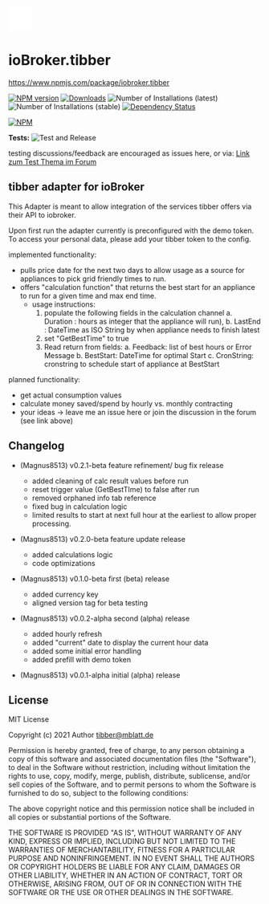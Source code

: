 ![Logo](admin/tibber.png)
# ioBroker.tibber



https://www.npmjs.com/package/iobroker.tibber

[![NPM version](https://img.shields.io/npm/v/iobroker.tibber.svg)](https://www.npmjs.com/package/iobroker.tibber)
[![Downloads](https://img.shields.io/npm/dm/iobroker.tibber.svg)](https://www.npmjs.com/package/iobroker.tibber)
![Number of Installations (latest)](https://iobroker.live/badges/tibber-installed.svg)
![Number of Installations (stable)](https://iobroker.live/badges/tibber-stable.svg)
[![Dependency Status](https://img.shields.io/david/Author/iobroker.tibber.svg)](https://david-dm.org/Author/iobroker.tibber)

[![NPM](https://nodei.co/npm/iobroker.tibber.png?downloads=true)](https://nodei.co/npm/iobroker.tibber/)

**Tests:** ![Test and Release](https://github.com/Magnus8513/ioBroker.tibber/workflows/Test%20and%20Release/badge.svg)

testing discussions/feedback are encouraged as issues here, or via: 
[Link zum Test Thema im Forum](https://forum.iobroker.net/topic/46954/test-adapter-tibber-v0-1-x)

## tibber adapter for ioBroker

This Adapter is meant to allow integration of the services tibber offers via their API to iobroker.

Upon first run the adapter currently is preconfigured with the demo token. To access your personal data, please add your tibber token to the config.

implemented functionality:
* pulls price date for the next two days to allow usage as a source for appliances to pick grid friendly times to run.
* offers "calculation function" that returns the best start for an appliance to run for a given time and max end time.
  * usage instructions:
    1. populate the following fields in the calculation channel
       a. Duration : hours as integer that the appliance will run), 
       b. LastEnd : DateTime as ISO String by when appliance needs to finish latest
    2. set "GetBestTime" to true
    3. Read return from fields:
       a. Feedback: list of best hours or Error Message
       b. BestStart: DateTime for optimal Start
       c. CronString: cronstring to schedule start of appliance at BestStart

planned functionality:
* get actual consumption values
* calculate money saved/spend by hourly vs. monthly contracting
* your ideas -> leave me an issue here or join the discussion in the forum (see link above)


## Changelog
<!--
    Placeholder for the next version (at the beginning of the line):
    ### **WORK IN PROGRESS**
-->
* (Magnus8513) v0.2.1-beta feature refinement/ bug fix release
    * added cleaning of calc result values before run
    * reset trigger value (GetBestTIme) to false after run
    * removed orphaned info tab reference 
    * fixed bug in calculation logic
    * limited results to start at next full hour at the earliest to allow proper processing.
  
* (Magnus8513) v0.2.0-beta feature update release 
  * added calculations logic
  * code optimizations
 

* (Magnus8513) v0.1.0-beta first (beta) release
  * added currency key
  * aligned version tag for beta testing
  
* (Magnus8513) v0.0.2-alpha second (alpha) release
  * added hourly refresh
  * added "current" date to display the current hour data
  * added some initial error handling
  * added prefill with demo token
  
* (Magnus8513) v0.0.1-alpha initial (alpha) release 


## License
MIT License

Copyright (c) 2021 Author <tibber@mblatt.de>

Permission is hereby granted, free of charge, to any person obtaining a copy
of this software and associated documentation files (the "Software"), to deal
in the Software without restriction, including without limitation the rights
to use, copy, modify, merge, publish, distribute, sublicense, and/or sell
copies of the Software, and to permit persons to whom the Software is
furnished to do so, subject to the following conditions:

The above copyright notice and this permission notice shall be included in all
copies or substantial portions of the Software.

THE SOFTWARE IS PROVIDED "AS IS", WITHOUT WARRANTY OF ANY KIND, EXPRESS OR
IMPLIED, INCLUDING BUT NOT LIMITED TO THE WARRANTIES OF MERCHANTABILITY,
FITNESS FOR A PARTICULAR PURPOSE AND NONINFRINGEMENT. IN NO EVENT SHALL THE
AUTHORS OR COPYRIGHT HOLDERS BE LIABLE FOR ANY CLAIM, DAMAGES OR OTHER
LIABILITY, WHETHER IN AN ACTION OF CONTRACT, TORT OR OTHERWISE, ARISING FROM,
OUT OF OR IN CONNECTION WITH THE SOFTWARE OR THE USE OR OTHER DEALINGS IN THE
SOFTWARE.

